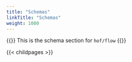 ```yaml
---
title: "Schemas"
linkTitle: "Schemas"
weight: 1000
---
```



{{<lead>}}
This is the schema section for `hof/flow`
{{</lead>}}

{{< childpages >}}

